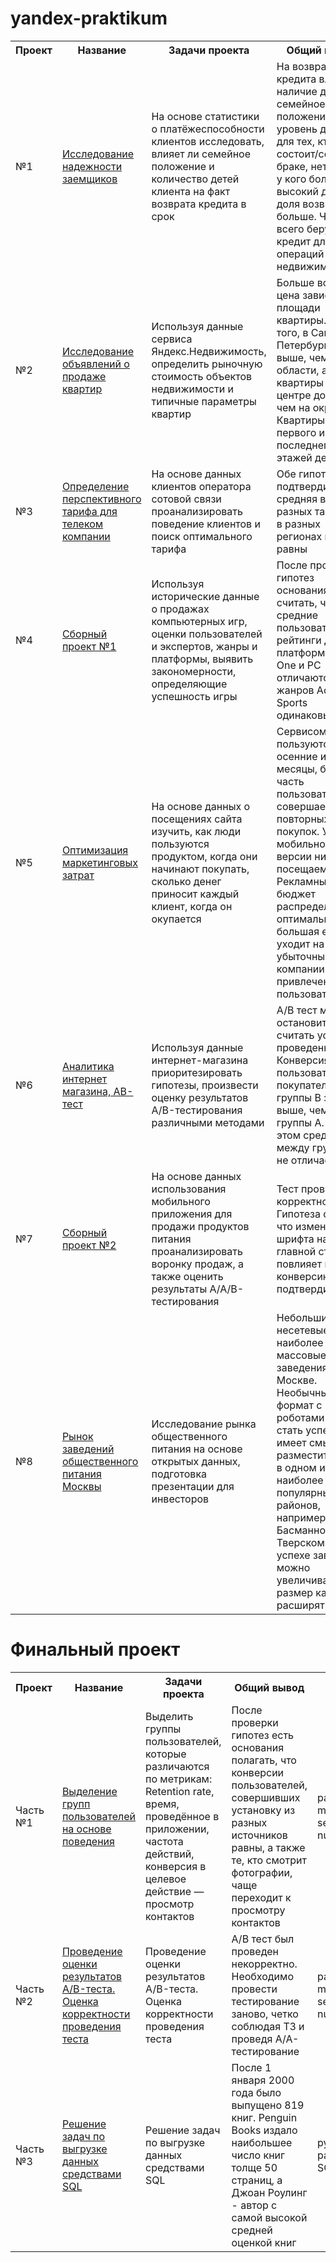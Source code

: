 # yandex-praktikum

<table>
<tr><th>Проект</th><th>Название</th><th>Задачи проекта</th><th>Общий вывод</th><th>Стек</th></tr> <!--ряд с ячейками заголовков-->

  <tr>
    <td>№1</td>
    <td><a href="https://github.com/Goryachcom/yandex-praktikum/blob/main/№1%20Исследование%20надежности%20заемщиков.ipynb">Исследование надежности заемщиков</a></td>
    <td>На основе статистики о платёжеспособности клиентов исследовать, влияет ли семейное положение и количество детей клиента на факт возврата кредита в срок</td>
    <td>На возврат кредита влияют наличие детей, семейное положение и уровень дохода: для тех, кто состоит/состоял в браке, нет детей и у кого более высокий доход, доля возвратов больше. Чаще всего берут кредит для операций с недвижимостью</td>
    <td>python pandas</td>
  </tr> <!--ряд с ячейками тела таблицы-->

  <tr>
    <td>№2</td>
    <td><a href="https://github.com/Goryachcom/yandex-praktikum/blob/main/№2%20Исследование%20объявлений%20о%20продаже%20квартир.ipynb">Исследование объявлений о продаже квартир</a></td>
    <td>Используя данные сервиса Яндекс.Недвижимость, определить рыночную стоимость объектов недвижимости и типичные параметры квартир</td>
    <td>Больше всего цена зависит от площади квартиры. Кроме того, в Санкт-Петербурге цена выше, чем в области, а квартиры в центре дороже, чем на окрайне. Квартиры первого и последнего этажей дешевле</td>
    <td>pandas matplotlib seaborn</td>
  </tr> <!--ряд с ячейками тела таблицы-->

  <tr>
        <td>№3</td>
    <td><a href="https://github.com/Goryachcom/yandex-praktikum/blob/main/№3%20Определение%20перспективного%20тарифа%20для%20телеком%20компании.ipynb">Определение перспективного тарифа для телеком компании</a></td>
    <td>На основе данных клиентов оператора сотовой связи проанализировать поведение клиентов и поиск оптимального тарифа</td>
    <td>Обе гипотезы подтвердились: средняя выручка разных тарифов и в разных регионах не равны</td>
    <td>pandas matplotlib seaborn numpy</td>
  </tr> <!--ряд с ячейками тела таблицы-->

  <tr>
    <td>№4</td>
    <td><a href="https://github.com/Goryachcom/yandex-praktikum/blob/main/№4%20Сборный%20проект%20№1.ipynb">Сборный проект №1</a></td>
    <td>Используя исторические данные о продажах компьютерных игр, оценки пользователей и экспертов, жанры и платформы, выявить закономерности, определяющие успешность игры</td>
    <td>После проверки гипотез основания считать, что средние пользовательские рейтинги для платформ Xbox One и PC отличаются, а для жанров Action и Sports одинаковые</td>
    <td>pandas matplotlib seaborn numpy</td>
  </tr> <!--ряд с ячейками тела таблицы-->

  <tr>
    <td>№5</td>
    <td><a href="https://github.com/Goryachcom/yandex-praktikum/blob/main/№5%20Оптимизация%20маркетинговых%20затрат.ipynb">Оптимизация маркетинговых затрат</a></td>
    <td>На основе данных о посещениях сайта изучить, как люди пользуются продуктом, когда они начинают покупать, сколько денег приносит каждый клиент, когда он окупается</td>
    <td>Сервисом чаще пользуются в осенние и зимние месяцы, большая часть пользователей не совершает повторных покупок. У мобильной версии низкая посещаемость. Рекламные бюджет распределен не оптимально: большая его доля уходит на убыточный для компании канал привлечения пользователей</td>
    <td>pandas matplotlib seaborn numpy plotly</td>
  </tr> <!--ряд с ячейками тела таблицы-->

  <tr>
    <td>№6</td>
    <td><a href="https://github.com/Goryachcom/yandex-praktikum/blob/main/№6%20Аналитика%20интернет%20магазина%2C%20АВ-тест.ipynb">Аналитика интернет магазина, АВ-тест</a></td>
    <td>Используя данные интернет-магазина приоритезировать гипотезы, произвести оценку результатов A/B-тестирования различными методами</td>
    <td>A/B тест можно остановить и считать успешно проведенным. Конверсия из пользователя в покупателя у группы B значимо выше, чем у группы A. При этом средний чек между группами не отличается</td>
    <td>pandas matplotlib seaborn numpy</td>
  </tr> <!--ряд с ячейками тела таблицы-->

  <tr>
    <td>№7</td>
    <td><a href="https://github.com/Goryachcom/yandex-praktikum/blob/main/№7%20Сборный%20проект%20№2.ipynb">Сборный проект №2</a></td>
    <td>На основе данных использования мобильного приложения для продажи продуктов питания проанализировать воронку продаж, а также оценить результаты A/A/B-тестирования</td>
    <td>Тест проведен корректно. Гипотеза о том, что изменение шрифта на главной странице повлияет на конверсию, не подтвердилась</td>
    <td>pandas matplotlib seaborn numpy</td>
  </tr> <!--ряд с ячейками тела таблицы-->

  <tr>
    <td>№8</td>
    <td><a href="https://github.com/Goryachcom/yandex-praktikum/blob/main/№8%20Рынок%20заведений%20общественного%20питания%20Москвы.ipynb">Рынок заведений общественного питания Москвы</a></td>
    <td>Исследование рынка общественного питания на основе открытых данных, подготовка презентации для инвесторов</td>
    <td>Небольшие несетевые кафе – наиболее массовые заведения в Москве. Необычный формат с роботами может стать успешным, имеет смысл разместить кафе в одном из наиболее популярных районов, например Басманном или Тверском. При успехе заведения можно увеличивать размер кафе или расширять сеть</td>
    <td>pandas matplotlib seaborn numpy</td>
  </tr> <!--ряд с ячейками тела таблицы-->

</table>

# Финальный проект

<table>
<tr><th>Проект</th><th>Название</th><th>Задачи проекта</th><th>Общий вывод</th><th>Стек</th></tr> <!--ряд с ячейками заголовков-->

  <tr>
    <td>Часть №1</td>
    <td><a href="https://github.com/goryachcom/yandex-praktikum/blob/main/№10%20Финальный%20проект/Мобильные%20приложения%20—%20Выделение%20групп%20пользователей%20на%20основе%20поведения.ipynb">Выделение групп пользователей на основе поведения</a></td>
    <td>Выделить группы пользователей, которые различаются по метрикам: Retention rate, время, проведённое в приложении, частота действий, конверсия в целевое действие — просмотр контактов</td>
    <td>После проверки гипотез есть основания полагать, что конверсии пользователей, совершивших установку из разных источников равны, а также те, кто смотрит фотографии, чаще переходит к просмотру контактов</td>
    <td>pandas matplotlib seaborn numpy</td>
  </tr> <!--ряд с ячейками тела таблицы-->

  <tr>
    <td>Часть №2</td>
    <td><a href="">Проведение оценки результатов A/B-теста. Оценка корректности проведения теста</a></td>
    <td>Проведение оценки результатов A/B-теста. Оценка корректности проведения теста</td>
    <td>А/В тест был проведен некорректно. Необходимо провести тестирование заново, четко соблюдая ТЗ и проведя A/A-тестирование</td>
    <td>pandas matplotlib seaborn numpy</td>
  </tr> <!--ряд с ячейками тела таблицы-->

  <tr>
    <td>Часть №3</td>
    <td><a href="">Решение задач по выгрузке данных средствами SQL</a></td>
    <td>Решение задач по выгрузке данных средствами SQL</td>
    <td>После 1 января 2000 года было выпущено 819 книг. Penguin Books издало наибольшее число книг толще 50 страниц, а Джоан Роулинг - автор с самой высокой средней оценкой книг</td>
    <td>python pandas SQL</td>
  </tr> <!--ряд с ячейками тела таблицы-->


</table>
